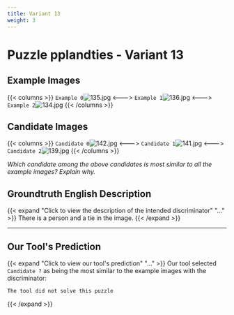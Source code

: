 ```yaml
---
title: Variant 13
weight: 3
---
```


# Puzzle pplandties - Variant 13

## Example Images
{{< columns >}}
`Example 0`![135.jpg](/natscene-data/images/135.jpg)
<--->
`Example 1`![136.jpg](/natscene-data/images/136.jpg)
<--->
`Example 2`![134.jpg](/natscene-data/images/134.jpg)
{{< /columns >}}

## Candidate Images
{{< columns >}}
`Candidate 0`![142.jpg](/natscene-data/images/142.jpg)
<--->
`Candidate 1`![141.jpg](/natscene-data/images/141.jpg)
<--->
`Candidate 2`![139.jpg](/natscene-data/images/139.jpg)
{{< /columns >}}

*Which candidate among the above candidates is most similar to all the example images? Explain why.*

## Groundtruth English Description

{{< expand "Click to view the description of the intended discriminator" "..." >}}
There is a person and a tie in the image.
{{< /expand >}}

---



## Our Tool's Prediction

{{< expand "Click to view our tool's prediction" "..." >}}
Our tool selected `Candidate ?` as being the most similar to the example images with the discriminator:
```plaintext
The tool did not solve this puzzle
```
{{< /expand >}}
